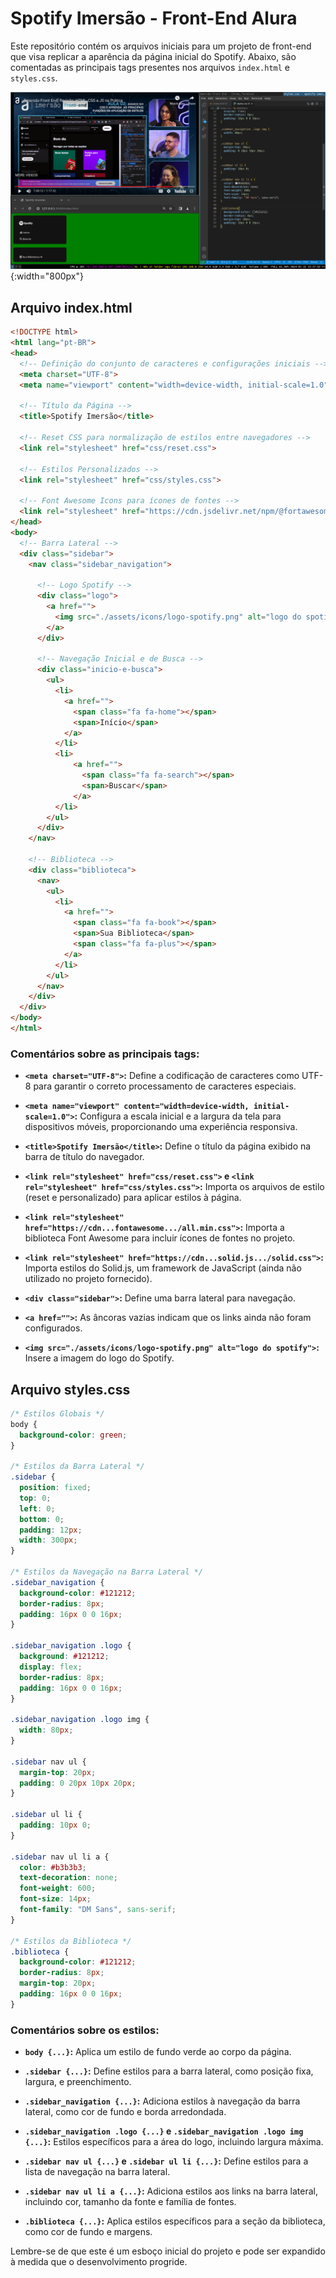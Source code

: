 # Spotify Imersão - Front-End Alura

Este repositório contém os arquivos iniciais para um projeto de front-end que visa replicar a aparência da página inicial do Spotify. Abaixo, são comentadas as principais tags presentes nos arquivos `index.html` e `styles.css`.

![Logo do Spotify](./assets/img/dia-01.png){:width="800px"}

## Arquivo index.html

```html
<!DOCTYPE html>
<html lang="pt-BR">
<head>
  <!-- Definição do conjunto de caracteres e configurações iniciais -->
  <meta charset="UTF-8">
  <meta name="viewport" content="width=device-width, initial-scale=1.0">

  <!-- Título da Página -->
  <title>Spotify Imersão</title>

  <!-- Reset CSS para normalização de estilos entre navegadores -->
  <link rel="stylesheet" href="css/reset.css">
  
  <!-- Estilos Personalizados -->
  <link rel="stylesheet" href="css/styles.css">

  <!-- Font Awesome Icons para ícones de fontes -->
  <link rel="stylesheet" href="https://cdn.jsdelivr.net/npm/@fortawesome/fontawesome-free@5.15.3/css/all.min.css">
</head>
<body>
  <!-- Barra Lateral -->
  <div class="sidebar">
    <nav class="sidebar_navigation">
      
      <!-- Logo Spotify -->
      <div class="logo">
        <a href="">
          <img src="./assets/icons/logo-spotify.png" alt="logo do spotify">
        </a>
      </div>

      <!-- Navegação Inicial e de Busca -->
      <div class="inicio-e-busca">
        <ul>
          <li>
            <a href="">
              <span class="fa fa-home"></span>
              <span>Início</span>
            </a>
          </li>
          <li>
              <a href="">
                <span class="fa fa-search"></span>
                <span>Buscar</span>
              </a>
          </li>
        </ul>
      </div>
    </nav>

    <!-- Biblioteca -->
    <div class="biblioteca">
      <nav>
        <ul>
          <li>
            <a href="">
              <span class="fa fa-book"></span>
              <span>Sua Biblioteca</span>
              <span class="fa fa-plus"></span>
            </a>
          </li>
        </ul>
      </nav>
    </div>
  </div>
</body>
</html>
```

### Comentários sobre as principais tags:

- **`<meta charset="UTF-8">`:** Define a codificação de caracteres como UTF-8 para garantir o correto processamento de caracteres especiais.

- **`<meta name="viewport" content="width=device-width, initial-scale=1.0">`:** Configura a escala inicial e a largura da tela para dispositivos móveis, proporcionando uma experiência responsiva.

- **`<title>Spotify Imersão</title>`:** Define o título da página exibido na barra de título do navegador.

- **`<link rel="stylesheet" href="css/reset.css">` e `<link rel="stylesheet" href="css/styles.css">`:** Importa os arquivos de estilo (reset e personalizado) para aplicar estilos à página.

- **`<link rel="stylesheet" href="https://cdn...fontawesome.../all.min.css">`:** Importa a biblioteca Font Awesome para incluir ícones de fontes no projeto.

- **`<link rel="stylesheet" href="https://cdn...solid.js.../solid.css">`:** Importa estilos do Solid.js, um framework de JavaScript (ainda não utilizado no projeto fornecido).

- **`<div class="sidebar">`:** Define uma barra lateral para navegação.

- **`<a href="">`:** As âncoras vazias indicam que os links ainda não foram configurados.

- **`<img src="./assets/icons/logo-spotify.png" alt="logo do spotify">`:** Insere a imagem do logo do Spotify.

## Arquivo styles.css

```css
/* Estilos Globais */
body {
  background-color: green;
}

/* Estilos da Barra Lateral */
.sidebar {
  position: fixed;
  top: 0;
  left: 0;
  bottom: 0;
  padding: 12px;
  width: 300px;
}

/* Estilos da Navegação na Barra Lateral */
.sidebar_navigation {
  background-color: #121212;
  border-radius: 8px;
  padding: 16px 0 0 16px;
}

.sidebar_navigation .logo {
  background: #121212;
  display: flex;
  border-radius: 8px;
  padding: 16px 0 0 16px;
}

.sidebar_navigation .logo img {
  width: 80px;
}

.sidebar nav ul {
  margin-top: 20px;
  padding: 0 20px 10px 20px;
}

.sidebar ul li {
  padding: 10px 0;
}

.sidebar nav ul li a {
  color: #b3b3b3;
  text-decoration: none;
  font-weight: 600;
  font-size: 14px;
  font-family: "DM Sans", sans-serif;
}

/* Estilos da Biblioteca */
.biblioteca {
  background-color: #121212;
  border-radius: 8px;
  margin-top: 20px;
  padding: 16px 0 0 16px;
}
```

### Comentários sobre os estilos:

- **`body {...}`:** Aplica um estilo de fundo verde ao corpo da página.

- **`.sidebar {...}`:** Define estilos para a barra lateral, como posição fixa, largura, e preenchimento.

- **`.sidebar_navigation {...}`:** Adiciona estilos à navegação da barra lateral, como cor de fundo e borda arredondada.

- **`.sidebar_navigation .logo {...}` e `.sidebar_navigation .logo img {...}`:** Estilos específicos para a área do logo, incluindo largura máxima.

- **`.sidebar nav ul {...}` e `.sidebar ul li {...}`:** Define estilos para a lista de navegação na barra lateral.

- **`.sidebar nav ul li a {...}`:** Adiciona estilos aos links na barra lateral, incluindo cor, tamanho da fonte e família de fontes.

- **`.biblioteca {...}`:** Aplica estilos específicos para a seção da biblioteca, como cor de fundo e margens.

Lembre-se de que este é um esboço inicial do projeto e pode ser expandido à medida que o desenvolvimento progride.